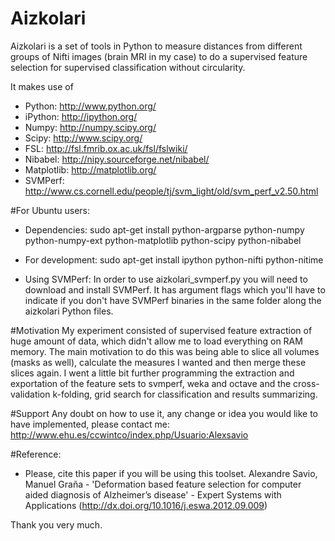 Aizkolari
=========

Aizkolari is a set of tools in Python to measure distances from different groups of Nifti images (brain MRI in my case) to do a supervised feature selection for supervised classification without circularity.

It makes use of 
- Python: http://www.python.org/
- iPython: http://ipython.org/
- Numpy: http://numpy.scipy.org/
- Scipy: http://www.scipy.org/
- FSL: http://fsl.fmrib.ox.ac.uk/fsl/fslwiki/
- Nibabel: http://nipy.sourceforge.net/nibabel/
- Matplotlib: http://matplotlib.org/
- SVMPerf: http://www.cs.cornell.edu/people/tj/svm_light/old/svm_perf_v2.50.html


#For Ubuntu users:
- Dependencies:
sudo apt-get install python-argparse python-numpy python-numpy-ext python-matplotlib python-scipy python-nibabel

- For development:
sudo apt-get install ipython python-nifti python-nitime

- Using SVMPerf:
In order to use aizkolari_svmperf.py you will need to download and install SVMPerf. It has argument flags which you'll have to indicate if you don't have SVMPerf binaries in the same folder along the aizkolari Python files.

#Motivation
My experiment consisted of supervised feature extraction of huge amount of data, which didn't allow me to load everything on RAM memory. The main motivation to do this was being able to slice all volumes (masks as well), calculate the measures I wanted and then merge these slices again. I went a little bit further programming the extraction and exportation of the feature sets to svmperf, weka and octave and the cross-validation k-folding, grid search for classification and results summarizing.

#Support
Any doubt on how to use it, any change or idea you would like to have implemented, please contact me:
http://www.ehu.es/ccwintco/index.php/Usuario:Alexsavio

#Reference:
- Please, cite this paper if you will be using this toolset.
Alexandre Savio, Manuel Graña - 'Deformation based feature selection for computer aided diagnosis of Alzheimer’s disease' - Expert Systems with Applications
(http://dx.doi.org/10.1016/j.eswa.2012.09.009)

Thank you very much.
